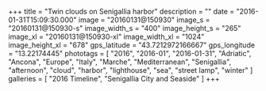 +++
title = "Twin clouds on Senigallia harbor"
description = ""
date = "2016-01-31T15:09:30.000"
image = "20160131@150930"
image_s = "20160131@150930-s"
image_width_s = "400"
image_height_s = "265"
image_xl = "20160131@150930-xl"
image_width_xl = "1024"
image_height_xl = "678"
gps_latitude = "43.7212972166667"
gps_longitude = "13.22174445"
phototags = [ "2016", "2016-01", "2016-01-31", "Adriatic", "Ancona", "Europe", "Italy", "Marche", "Mediterranean", "Senigallia", "afternoon", "cloud", "harbor", "lighthouse", "sea", "street lamp", "winter" ]
galleries = [ "2016 Timeline", "Senigallia City and Seaside" ]
+++
